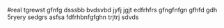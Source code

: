 #real
tgrewst
gfnfg
dsssbb
bvdsvbd
jyfj
jgjt
edfrhfrs
gfngfnfgn
gfhfd
gdh
5ryery
sedgrs
asfsa
fdfrhbnfgfghn
trjtrj
sdvds
